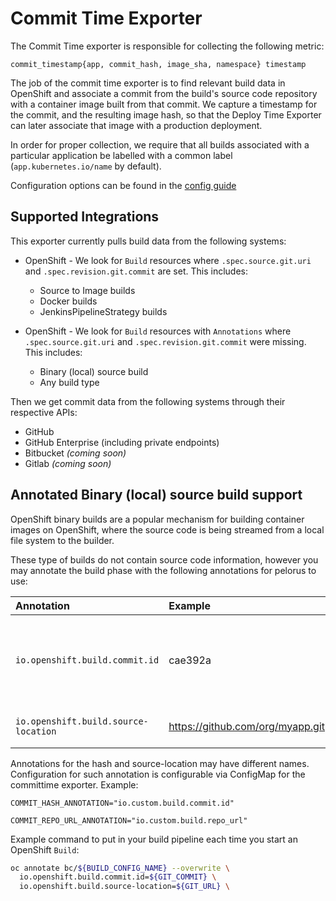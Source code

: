 # Commit Time Exporter

The Commit Time exporter is responsible for collecting the following metric:

```
commit_timestamp{app, commit_hash, image_sha, namespace} timestamp
```

The job of the commit time exporter is to find relevant build data in OpenShift and associate a commit from the build's source code repository with a container image built from that commit. We capture a timestamp for the commit, and the resulting image hash, so that the Deploy Time Exporter can later associate that image with a production deployment.

In order for proper collection, we require that all builds associated with a particular application be labelled with a common label (`app.kubernetes.io/name` by default).

Configuration options can be found in the [config guide](/docs/Configuration.md)

## Supported Integrations

This exporter currently pulls build data from the following systems:

* OpenShift - We look for `Build` resources where `.spec.source.git.uri` and `.spec.revision.git.commit` are set. This includes:
  * Source to Image builds
  * Docker builds
  * JenkinsPipelineStrategy builds

* OpenShift - We look for `Build` resources with `Annotations` where `.spec.source.git.uri` and `.spec.revision.git.commit` were missing. This includes:
  * Binary (local) source build
  * Any build type

Then we get commit data from the following systems through their respective APIs:

* GitHub
* GitHub Enterprise (including private endpoints)
* Bitbucket _(coming soon)_
* Gitlab _(coming soon)_

## Annotated Binary (local) source build support

OpenShift binary builds are a popular mechanism for building container images on OpenShift, where the source code is being streamed from a local file system to the builder.

These type of builds do not contain source code information, however you may annotate the build phase with the following annotations for pelorus to use:

| Annotation | Example | Description |
|:-|:-|:-|
| `io.openshift.build.commit.id` | cae392a | Short or Long hash of the source commit used in the build |
| `io.openshift.build.source-location` | https://github.com/org/myapp.git  | Source URL for the build |

Annotations for the hash and source-location may have different names. Configuration for such annotation is configurable via ConfigMap for the committime exporter. Example:

`COMMIT_HASH_ANNOTATION="io.custom.build.commit.id"`

`COMMIT_REPO_URL_ANNOTATION="io.custom.build.repo_url"`

Example command to put in your build pipeline each time you start an OpenShift `Build`:

```sh
oc annotate bc/${BUILD_CONFIG_NAME} --overwrite \
  io.openshift.build.commit.id=${GIT_COMMIT} \
  io.openshift.build.source-location=${GIT_URL} \
```
